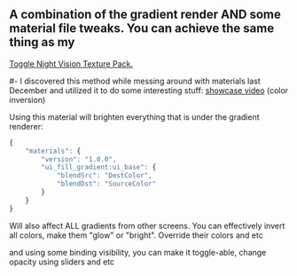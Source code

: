 ## A combination of the gradient render AND some material file tweaks. You can achieve the same thing as my
[Toggle Night Vision Texture Pack.](<https://www.curseforge.com/minecraft-bedrock/texture-packs/toggle-night-vision>)

#- I discovered this method while messing around with materials last December and utilized it to do some interesting stuff:
[showcase video](https://www.youtube.com/watch?v=UmA9ZXwsPM4) (color inversion)


Using this material will brighten everything that is under the gradient renderer:
```js
{
    "materials": {
        "version": "1.0.0",
        "ui_fill_gradient:ui_base": {
            "blendSrc": "DestColor",
            "blendDst": "SourceColor"
        }
    }
}
```
Will also affect ALL gradients from other screens. 
You can effectively invert all colors, make them "glow" or "bright". Override their colors and etc

and using some binding visibility, you can make it toggle-able, change opacity using sliders and etc